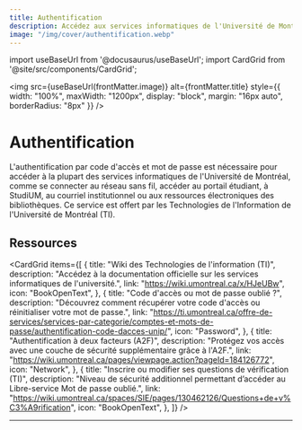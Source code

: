 ```yaml
---
title: Authentification
description: Accédez aux services informatiques de l'Université de Montréal grâce à l'authentification par code d'accès et mot de passe.
image: "/img/cover/authentification.webp"
---
```

import useBaseUrl from '@docusaurus/useBaseUrl';
import CardGrid from '@site/src/components/CardGrid';

<img 
  src={useBaseUrl(frontMatter.image)} 
  alt={frontMatter.title} 
  style={{
    width: "100%",
    maxWidth: "1200px",
    display: "block",
    margin: "16px auto",
    borderRadius: "8px"
  }} 
/>
# Authentification

L'authentification par code d'accès et mot de passe est nécessaire pour accéder à la plupart des services informatiques de l'Université de Montréal, comme se connecter au réseau sans fil, accéder au portail étudiant, à StudiUM, au courriel institutionnel ou aux ressources électroniques des bibliothèques. Ce service est offert par les Technologies de l'Information de l'Université de Montréal (TI).

## Ressources

<CardGrid
  items={[
    {
      title: "Wiki des Technologies de l'information (TI)",
      description:
        "Accédez à la documentation officielle sur les services informatiques de l'université.",
      link: "https://wiki.umontreal.ca/x/HJeUBw",
      icon: "BookOpenText",
    },
    {
      title: "Code d'accès ou mot de passe oublié ?",
      description:
        "Découvrez comment récupérer votre code d'accès ou réinitialiser votre mot de passe.",
      link:
        "https://ti.umontreal.ca/offre-de-services/services-par-categorie/comptes-et-mots-de-passe/authentification-code-dacces-unip/",
      icon: "Password",
    },
    {
      title: "Authentification à deux facteurs (A2F)",
      description:
        "Protégez vos accès avec une couche de sécurité supplémentaire grâce à l'A2F.",
      link:
        "https://wiki.umontreal.ca/pages/viewpage.action?pageId=184126772",
      icon: "Network",
    },
    {
      title: "Inscrire ou modifier ses questions de vérification (TI)",
      description:
        "Niveau de sécurité additionnel permettant d’accéder au Libre-service Mot de passe oublié.",
      link:
        "https://wiki.umontreal.ca/spaces/SIE/pages/130462126/Questions+de+v%C3%A9rification",
      icon: "BookOpenText",
    },
  ]}
/>


---


